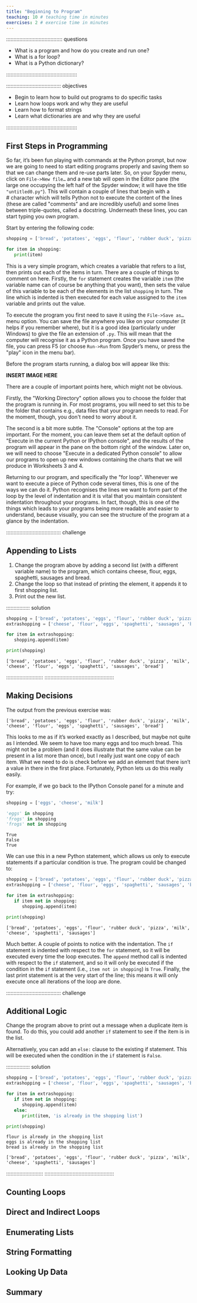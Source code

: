```yaml
---
title: "Beginning to Program"
teaching: 10 # teaching time in minutes
exercises: 2 # exercise time in minutes
---
```


:::::::::::::::::::::::::::::::::::::: questions 

- What is a program and how do you create and run one?
- What is a for loop?
- What is a Python dictionary?

::::::::::::::::::::::::::::::::::::::::::::::::

::::::::::::::::::::::::::::::::::::: objectives

- Begin to learn how to build out programs to do specific tasks
- Learn how loops work and why they are useful
- Learn how to format strings
- Learn what dictionaries are and why they are useful

::::::::::::::::::::::::::::::::::::::::::::::::

## First Steps in Programming

So far, it’s been fun playing with commands at the Python prompt, but now we are going to need to start editing programs properly and saving them so that we can change them and re-use parts later. So, on your Spyder menu, click on `File->New file…` and a new tab will open in the Editor pane (the large one occupying the left half of the Spyder window; it will have the title `"untitled0.py"`). This will contain a couple of lines that begin with a # character which will tells Python not to execute the content of the lines (these are called "comments" and are incredibly useful) and some lines between triple-quotes, called a docstring. Underneath these lines, you can start typing you own program.

Start by entering the following code:

```python
shopping = ['bread', 'potatoes', 'eggs', 'flour', 'rubber duck', 'pizza', 'milk']

for item in shopping:
   print(item)
```

This is a very simple program, which creates a variable that refers to a list, then prints out each of the items in turn. There are a couple of things to comment on here. Firstly, the `for` statement creates the variable `item` (the variable name can of course be anything that you want), then sets the value of this variable to be each of the elements in the list `shopping` in turn. The line which is indented is then executed for each value assigned to the `item` variable and prints out the value.

To execute the program you first need to save it using the `File->Save as…` menu option. You can save the file anywhere you like on your computer (it helps if you remember where), but it is a good idea (particularly under Windows) to give the file an extension of `.py`. This will mean that the computer will recognise it as a Python program. Once you have saved the file, you can press F5 (or choose `Run->Run` from Spyder’s menu, or press the "play" icon in the menu bar).

Before the program starts running, a dialog box will appear like this:

**INSERT IMAGE HERE**

There are a couple of important points here, which might not be obvious.

Firstly, the "Working Directory" option allows you to choose the folder that the program is running in. For most programs, you will need to set this to be the folder that contains e.g., data files that your program needs to read. For the moment, though, you don't need to worry about it.

The second is a bit more subtle. The "Console" options at the top are important. For the moment, you can leave them set at the default option of "Execute in the current Python or IPython console", and the results of the program will appear in the pane on the bottom right of the window. Later on, we will need to choose "Execute in a dedicated Python console" to allow our programs to open up new windows containing the charts that we will produce in Worksheets 3 and 4.

Returning to our program, and specifically the "for loop". Whenever we want to execute a piece of Python code several times, this is one of the ways we can do it. Python recognises the lines we want to form part of the loop by the level of indentation and it is vital that you maintain consistent indentation throughout your programs. In fact, though, this is one of the things which leads to your programs being more readable and easier to understand, because visually, you can see the structure of the program at a glance by the indentation.

::::::::::::::::::::::::::::::::::::: challenge

## Appending to Lists

1. Change the program above by adding a second list (with a different variable name) to the program, which contains cheese, flour, eggs, spaghetti, sausages and bread.
2. Change the loop so that instead of printing the element, it appends it to first shopping list.
3. Print out the new list.

:::::::::::::::: solution

```python
shopping = ['bread', 'potatoes', 'eggs', 'flour', 'rubber duck', 'pizza', 'milk']
extrashopping = ['cheese', 'flour', 'eggs', 'spaghetti', 'sausages', 'bread']

for item in extrashopping:
   shopping.append(item)

print(shopping)
```

```output
['bread', 'potatoes', 'eggs', 'flour', 'rubber duck', 'pizza', 'milk', 'cheese', 'flour', 'eggs', 'spaghetti', 'sausages', 'bread']
```

:::::::::::::::::::::::::
:::::::::::::::::::::::::::::::::::::::::::::::

## Making Decisions

The output from the previous exercise was:

```output
['bread', 'potatoes', 'eggs', 'flour', 'rubber duck', 'pizza', 'milk', 'cheese', 'flour', 'eggs', 'spaghetti', 'sausages', 'bread']
```

This looks to me as if it’s worked exactly as I described, but maybe not quite as I intended. We seem to have too many eggs and too much bread. This might not be a problem (and it does illustrate that the same value can be present in a list more than once), but I really just want one copy of each item. What we need to do is check before we add an element that there isn’t a value in there in the first place. Fortunately, Python lets us do this really easily.

For example, if we go back to the IPython Console panel for a minute and try:

```python
shopping = ['eggs', 'cheese', 'milk']

'eggs' in shopping
'frogs' in shopping
'frogs' not in shopping
```

```output
True
False
True
```

We can use this in a new Python statement, which allows us only to execute statements if a particular condition is true. The program could be changed to:

```python
shopping = ['bread', 'potatoes', 'eggs', 'flour', 'rubber duck', 'pizza', 'milk']
extrashopping = ['cheese', 'flour', 'eggs', 'spaghetti', 'sausages', 'bread']

for item in extrashopping:
   if item not in shopping:
      shopping.append(item)

print(shopping)
```

```output
['bread', 'potatoes', 'eggs', 'flour', 'rubber duck', 'pizza', 'milk', 'cheese', 'spaghetti', 'sausages']
```

Much better. A couple of points to notice with the indentation. The `if` statement is indented with respect to the `for` statement, so it will be executed every time the loop executes. The `append` method call is indented with respect to the `if` statement, and so it will only be executed if the condition in the `if` statement (i.e., `item not in shopping`) is `True`. Finally, the last print statement is at the very start of the line; this means it will only execute once all iterations of the loop are done.

::::::::::::::::::::::::::::::::::::: challenge

## Additional Logic

Change the program above to print out a message when a duplicate item is found. To do this, you could add another `if` statement to see if the item is in the list. 

Alternatively, you can add an `else:` clause to the existing if statement. This will be executed when the condition in the `if` statement is `False`.

:::::::::::::::: solution

```python
shopping = ['bread', 'potatoes', 'eggs', 'flour', 'rubber duck', 'pizza', 'milk']
extrashopping = ['cheese', 'flour', 'eggs', 'spaghetti', 'sausages', 'bread']

for item in extrashopping:
   if item not in shopping:
      shopping.append(item)
   else:
      print(item, 'is already in the shopping list')

print(shopping)
```

```output
flour is already in the shopping list
eggs is already in the shopping list
bread is already in the shopping list

['bread', 'potatoes', 'eggs', 'flour', 'rubber duck', 'pizza', 'milk', 'cheese', 'spaghetti', 'sausages']
```

:::::::::::::::::::::::::
:::::::::::::::::::::::::::::::::::::::::::::::

## Counting Loops

## Direct and Indirect Loops

## Enumerating Lists

## String Formatting

## Looking Up Data

## Summary